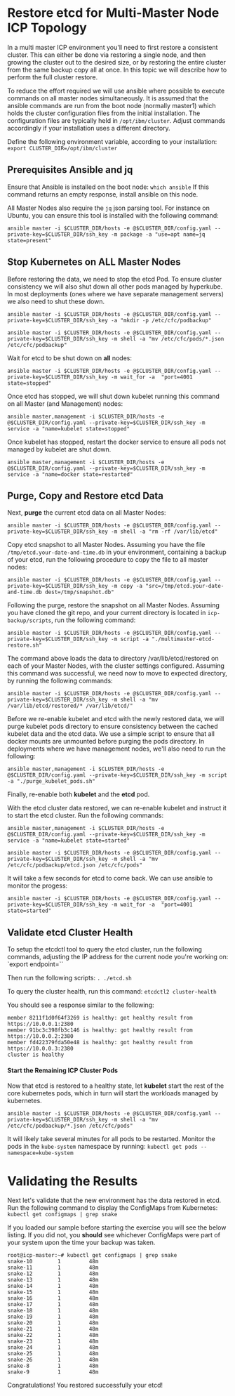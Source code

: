 # Restore etcd for Multi-Master Node ICP Topology

In a multi master ICP environment you'll need to first restore a consistent cluster.  This can either be done via restoring a single node, and then growing the cluster out to the desired size, or by restoring the entire cluster from the same backup copy all at once. In this topic we will describe how to perform the full cluster restore.

To reduce the effort required we will use ansible where possible to execute commands on all master nodes simultaneously.  It is assumed that the ansible commands are run from the boot node (normally master1) which holds the cluster configuration files from the initial installation. The configuration files are typically held in `/opt/ibm/cluster`. Adjust commands accordingly if your installation uses a different directory.

Define the following environment variable, according to your installation:  `export CLUSTER_DIR=/opt/ibm/cluster`

## Prerequisites Ansible and jq

Ensure that Ansible is installed on the boot node:  `which ansible`  If this command returns an empty response, install ansible on this node.

All Master Nodes also require the `jq` json parsing tool. For instance on Ubuntu, you can ensure this tool is installed with the following command:
```
ansible master -i $CLUSTER_DIR/hosts -e @$CLUSTER_DIR/config.yaml --private-key=$CLUSTER_DIR/ssh_key -m package -a "use=apt name=jq state=present"
```

## Stop Kubernetes on ALL Master Nodes

Before restoring the data, we need to stop the etcd Pod. To ensure cluster consistency we will also shut down all other pods managed by hyperkube. In most deployments (ones where we have separate management servers) we also need to shut these down.
```
ansible master -i $CLUSTER_DIR/hosts -e @$CLUSTER_DIR/config.yaml --private-key=$CLUSTER_DIR/ssh_key -a "mkdir -p /etc/cfc/podbackup"

ansible master -i $CLUSTER_DIR/hosts -e @$CLUSTER_DIR/config.yaml --private-key=$CLUSTER_DIR/ssh_key -m shell -a "mv /etc/cfc/pods/*.json /etc/cfc/podbackup"
```

Wait for etcd to be shut down on **all** nodes:
```
ansible master -i $CLUSTER_DIR/hosts -e @$CLUSTER_DIR/config.yaml --private-key=$CLUSTER_DIR/ssh_key -m wait_for -a  "port=4001 state=stopped"
```

Once etcd has stopped, we will shut down kubelet running this command on all Master (and Management) nodes:

```
ansible master,management -i $CLUSTER_DIR/hosts -e @$CLUSTER_DIR/config.yaml --private-key=$CLUSTER_DIR/ssh_key -m service -a "name=kubelet state=stopped"
```

Once kubelet has stopped, restart the docker service to ensure all pods not managed by kubelet are shut down.
```
ansible master,management -i $CLUSTER_DIR/hosts -e @$CLUSTER_DIR/config.yaml --private-key=$CLUSTER_DIR/ssh_key -m service -a "name=docker state=restarted"
```


## Purge, Copy and Restore etcd Data

Next, **purge** the current etcd data on all Master Nodes:
```
ansible master -i $CLUSTER_DIR/hosts -e @$CLUSTER_DIR/config.yaml --private-key=$CLUSTER_DIR/ssh_key -m shell -a "rm -rf /var/lib/etcd"
```

Copy etcd snapshot to all Master Nodes.  Assuming you have the file `/tmp/etcd.your-date-and-time.db` in your environment, containing a backup of your etcd, run the following procedure to copy the file to all master nodes:
```
ansible master -i $CLUSTER_DIR/hosts -e @$CLUSTER_DIR/config.yaml --private-key=$CLUSTER_DIR/ssh_key -m copy -a "src=/tmp/etcd.your-date-and-time.db dest=/tmp/snapshot.db"
```

Following the purge, restore the snapshot on all Master Nodes.  Assuming you have cloned the git repo, and your current directory is located in `icp-backup/scripts`, run the following command:
```
ansible master -i $CLUSTER_DIR/hosts -e @$CLUSTER_DIR/config.yaml --private-key=$CLUSTER_DIR/ssh_key -m script -a "./multimaster-etcd-restore.sh"
```

The command above loads the data to directory /var/lib/etcd/restored on each of your Master Nodes, with the cluster settings configured.  Assuming this command was successful, we need now to move to expected directory, by running the following commands:

```
ansible master -i $CLUSTER_DIR/hosts -e @$CLUSTER_DIR/config.yaml --private-key=$CLUSTER_DIR/ssh_key -m shell -a "mv /var/lib/etcd/restored/* /var/lib/etcd/"
```

Before we re-enable kubelet and etcd with the newly restored data, we will purge kubelet pods directory to ensure consistency between the cached kubelet data and the etcd data.  We use a simple script to ensure that all docker mounts are unmounted before purging the pods directory.  In deployments where we have management nodes, we'll also need to run the following:

```
ansible master,management -i $CLUSTER_DIR/hosts -e @$CLUSTER_DIR/config.yaml --private-key=$CLUSTER_DIR/ssh_key -m script -a "./purge_kubelet_pods.sh"
```
Finally, re-enable both **kubelet** and the **etcd** pod.

With the etcd cluster data restored, we can re-enable kubelet and instruct it to start the etcd cluster.  Run the following commands:

```
ansible master,management -i $CLUSTER_DIR/hosts -e @$CLUSTER_DIR/config.yaml --private-key=$CLUSTER_DIR/ssh_key -m service -a "name=kubelet state=started"

ansible master -i $CLUSTER_DIR/hosts -e @$CLUSTER_DIR/config.yaml --private-key=$CLUSTER_DIR/ssh_key -m shell -a "mv /etc/cfc/podbackup/etcd.json /etc/cfc/pods"
```

It will take a few seconds for etcd to come back. We can use ansible to monitor the progess:

```
ansible master -i $CLUSTER_DIR/hosts -e @$CLUSTER_DIR/config.yaml --private-key=$CLUSTER_DIR/ssh_key -m wait_for -a  "port=4001 state=started"
```

## Validate etcd Cluster Health

To setup the etcdctl tool to query the etcd cluster, run the following commands, adjusting the IP address for the current node you're working on:  `export endpoint=<master-node-ip>``

Then run the following scripts:  `. ./etcd.sh`

To query the cluster health, run this command:  `etcdctl2 cluster-health`

You should see a response similar to the following:

```
member 8211f1d0f64f3269 is healthy: got healthy result from https://10.0.0.1:2380
member 91bc3c398fb3c146 is healthy: got healthy result from https://10.0.0.2:2380
member fd422379fda50e48 is healthy: got healthy result from https://10.0.0.3:2380
cluster is healthy
```

#### Start the Remaining ICP Cluster Pods

Now that etcd is restored to a healthy state, let **kubelet** start the rest of the core kubernetes pods, which in turn will start the workloads managed by kubernetes.
```
ansible master -i $CLUSTER_DIR/hosts -e @$CLUSTER_DIR/config.yaml --private-key=$CLUSTER_DIR/ssh_key -m shell -a "mv /etc/cfc/podbackup/*.json /etc/cfc/pods"
```

It will likely take several minutes for all pods to be restarted.  Monitor the pods in the `kube-system` namespace by running: `kubectl get pods --namespace=kube-system`

# Validating the Results

Next let's validate that the new environment has the data restored in etcd.  Run the following command to display the ConfigMaps from Kubernetes:  `kubectl get configmaps | grep snake`

If you loaded our sample before starting the exercise you will see the below listing.  If you did not, you **should** see whichever ConfigMaps were part of your system upon the time your backup was taken.

```
root@icp-master:~# kubectl get configmaps | grep snake
snake-10        1         48m
snake-11        1         48m
snake-12        1         48m
snake-13        1         48m
snake-14        1         48m
snake-15        1         48m
snake-16        1         48m
snake-17        1         48m
snake-18        1         48m
snake-19        1         48m
snake-20        1         48m
snake-21        1         48m
snake-22        1         48m
snake-23        1         48m
snake-24        1         48m
snake-25        1         48m
snake-26        1         48m
snake-8         1         48m
snake-9         1         48m
```

Congratulations! You restored successfully your etcd!
